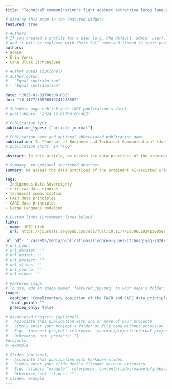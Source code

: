 ```yaml
---
title: "Technical communication's fight against extractive large language modeling by applying FAIR and CARE principles of data"

# Display this page in the Featured widget?
featured: true

# Authors
# If you created a profile for a user (e.g. the default `admin` user), write the username (folder name) here 
# and it will be replaced with their full name and linked to their profile.
authors:
- admin
- Erin Yunes
- Cana Uluak Itchuaqiyaq

# Author notes (optional)
# author_notes:
# - "Equal contribution"
# - "Equal contribution"

date: "2025-01-01T00:00:00Z"
doi: "10.1177/10506519241280587"

# Schedule page publish date (NOT publication's date).
# publishDate: "2024-12-01T00:00:00Z"

# Publication type.
publication_types: ["article-journal"]

# Publication name and optional abbreviated publication name.
publication: In *Journal of Business and Technical Communication* (Jan. 2025, 39.1)
# publication_short: In *TCQ*

abstract: In this article, we assess the data practices of the prominent AI-assisted writing technology, Grammarly, by applying data principles that advocate for empowering Indigenous Data Sovereignty (IDSov). Our assessment is informed by our work with an Inuit tribal organization from rural Arctic Alaska that generates data and metadata about potentially sacred tribal activities. Our analysis of Grammarly’s large-language modeling practices demonstrates how technical communication can hold businesses to principled data practices created by Indigenous nations and communities who understand how to create more just futures.

# Summary. An optional shortened abstract.
summary: We assess the data practices of the prominent AI-assisted writing technology, Grammarly, by applying data principles that advocate for empowering Indigenous Data Sovereignty (IDSov).

tags:
- Indigenous Data Sovereignty
- critical data studies
- technical communication
- FAIR data principles
- CARE data principles
- Large Language Modeling

# Custom links (uncomment lines below)
links:
- name: JBTC Link
  url: https://journals.sagepub.com/doi/full/10.1177/10506519241280587

url_pdf: './assets/media/publications/lindgren-yunes-itchuaqiyaq-2024-technical-communications-fight-against-extractive-LLM.pdf'
# url_code: ''
# url_dataset: ''
# url_poster: ''
# url_project: ''
# url_slides: ''
# url_source: ''
# url_video: ''

# Featured image
# To use, add an image named `featured.jpg/png` to your page's folder. 
image:
  caption: 'Complimentary depiction of the FAIR and CARE data principles'
  focal_point: ""
  preview_only: false

# Associated Projects (optional).
#   Associate this publication with one or more of your projects.
#   Simply enter your project's folder or file name without extension.
#   E.g. `internal-project` references `content/project/internal-project/index.md`.
#   Otherwise, set `projects: []`.
#projects:
#- example

# Slides (optional).
#   Associate this publication with Markdown slides.
#   Simply enter your slide deck's filename without extension.
#   E.g. `slides: "example"` references `content/slides/example/index.md`.
#   Otherwise, set `slides: ""`.
# slides: example
---
```



